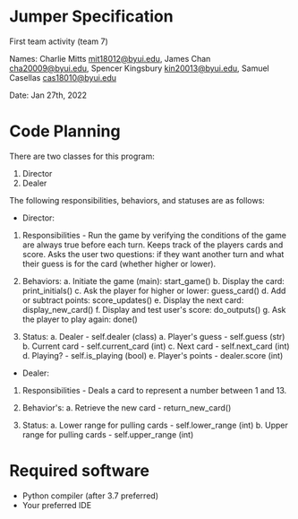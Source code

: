 # Jumper Specification
First team activity (team 7) 

Names: Charlie Mitts mit18012@byui.edu, James Chan cha20009@byui.edu, Spencer Kingsbury kin20013@byui.edu, Samuel Casellas cas18010@byui.edu


Date: Jan 27th, 2022

# Code Planning

There are two classes for this program:

1. Director
2. Dealer

The following responsibilities, behaviors, and statuses are as follows:

- Director:
1. Responsibilities - Run the game by verifying the conditions of the game are always true before each turn. Keeps track of the players cards and score. Asks the user two questions: if they want another turn and what their guess is for the card (whether higher or lower).

2. Behaviors:
    a. Initiate the game (main): start_game()
    b. Display the card: print_initials()
    c. Ask the player for higher or lower: guess_card()
    d. Add or subtract points: score_updates()
    e. Display the next card: display_new_card() 
    f. Display and test user's score: do_outputs()
    g. Ask the player to play again: done()

3. Status:
    a. Dealer - self.dealer (class)
    a. Player's guess - self.guess (str)
    b. Current card - self.current_card (int)
    c. Next card - self.next_card (int)
    d. Playing? - self.is_playing (bool)
    e. Player's points - dealer.score (int)

- Dealer:
1. Responsibilities - Deals a card to represent a number between 1 and 13.

2. Behavior's:
    a. Retrieve the new card - return_new_card()

3. Status:
    a. Lower range for pulling cards - self.lower_range (int)
    b. Upper range for pulling cards - self.upper_range (int)
    
# Required software
- Python compiler (after 3.7 preferred)
- Your preferred IDE
